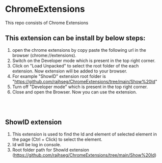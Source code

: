 # ChromeExtensions
This repo consists of Chrome Extensions

This extension can be install by below steps:
--------------------------------------------------
1. open the chrome extensions by copy paste the following url in the browser (chrome://extensions).
2. Switch on the Developer mode which is present in the top right corner.
3. Click on "Load Unpacked" to select the root folder of the each extension. Now extension will be added to your browser.
4. For example "ShowID" extension root folder is "https://github.com/rajhseg/ChromeExtensions/tree/main/Show%20Id"
5. Turn off "Developer mode" which is present in the top right corner.
6. Close and open the Browser. Now you can use the extension.

<br/>
<br/>

ShowID extension 
---------------------------------
1. This extension is used to find the Id and element of selected element in the page (Ctrl + Click) to select the element.
2. Id will be log in console.
3. Root folder path for ShowId extension (https://github.com/rajhseg/ChromeExtensions/tree/main/Show%20Id)
